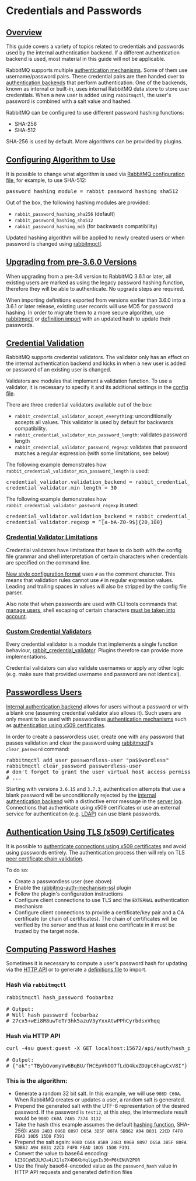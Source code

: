 <!--
Copyright (c) 2007-2023 VMware, Inc. or its affiliates.

All rights reserved. This program and the accompanying materials
are made available under the terms of the under the Apache License,
Version 2.0 (the "License”); you may not use this file except in compliance
with the License. You may obtain a copy of the License at

https://www.apache.org/licenses/LICENSE-2.0

Unless required by applicable law or agreed to in writing, software
distributed under the License is distributed on an "AS IS" BASIS,
WITHOUT WARRANTIES OR CONDITIONS OF ANY KIND, either express or implied.
See the License for the specific language governing permissions and
limitations under the License.
-->

# Credentials and Passwords

## <a id="overview" class="anchor" href="#overview">Overview</a>

This guide covers a variety of topics related to credentials
and passwords used by the internal authentication backend. If
a different authentication backend is used, most
material in this guide will not be applicable.

RabbitMQ supports multiple [authentication mechanisms](./access-control.html#mechanisms). Some of them use
username/password pairs. These credential pairs are then handed over to [authentication backends](./access-control.html#backends)
that perform authentication. One of the backends, known as internal or built-in, uses internal RabbitMQ data store
to store user credentials. When a new user is added using `rabbitmqctl`, the user's password is combined with a salt value
and hashed.

RabbitMQ can be configured to use different password hashing functions:

 * SHA-256
 * SHA-512

SHA-256 is used by default. More algorithms can be provided by plugins.

## <a id="changing-algorithm" class="anchor" href="#changing-algorithm">Configuring Algorithm to Use</a>

It is possible to change what algorithm is used via [RabbitMQ configuration file](./configure.html#config-file),
for example, to use SHA-512:

<pre class="lang-plaintext">
password_hashing_module = rabbit_password_hashing_sha512
</pre>

Out of the box, the following hashing modules are provided:

 * `rabbit_password_hashing_sha256` (default)
 * `rabbit_password_hashing_sha512`
 * `rabbit_password_hashing_md5` (for backwards compatibility)

Updated hashing algorithm will be applied to newly created users
or when password is changed using [rabbitmqctl](./man/rabbitmqctl.8.html).


## <a id="upgrading-to-3-6-x" class="anchor" href="#upgrading-to-3-6-x">Upgrading from pre-3.6.0 Versions</a>

When upgrading from a pre-3.6 version to RabbitMQ 3.6.1 or later,
all existing users are marked as using the legacy password hashing function,
therefore they will be able to authenticate. No upgrade steps are required.

When importing definitions exported from versions earlier than
3.6.0 into a 3.6.1 or later release, existing user records will use
MD5 for password hashing. In order to migrate them to a more secure algorithm,
use [rabbitmqctl](./man/rabbitmqctl.8.html) or [definition import](./definitions.html)
with an updated hash to update their passwords.


## <a id="credential-validation" class="anchor" href="#credential-validation">Credential Validation</a>

RabbitMQ supports credential validators. The validator only has an effect on the internal
authentication backend and kicks in when a new user is added or password
of an existing user is changed.

Validators are modules that implement a validation
function. To use a validator, it is necessary to specify it
and its additional settings in the [config file](configure.html).

There are three credential validators available out of the box:

 * `rabbit_credential_validator_accept_everything`: unconditionally accepts all values. This validator is used by default for backwards compatibility.
 * `rabbit_credential_validator_min_password_length`: validates password length
 * `rabbit_credential_validator_password_regexp`: validates that password matches a regular expression (with some limitations, see below)

The following example demonstrates how `rabbit_credential_validator_min_password_length` is used:

<pre class="lang-ini">
credential_validator.validation_backend = rabbit_credential_validator_min_password_length
credential_validator.min_length = 30
</pre>

The following example demonstrates how `rabbit_credential_validator_password_regexp` is used:

<pre class="lang-ini">
credential_validator.validation_backend = rabbit_credential_validator_password_regexp
credential_validator.regexp = ^[a-bA-Z0-9$]{20,100}
</pre>

### <a id="credential-validation-limitations" class="anchor" href="#credential-validation-limitations">Credential Validator Limitations</a>

Credential validators have limitations that have to do both with the config file grammar and shell interpretation of
certain characters when credentials are specified on the command line.

[New style configuration format](configure.html) uses `#` as the comment character.
This means that validation rules cannot
use `#` in regular expression values. Leading and trailing spaces in values will also
be stripped by the config file parser.

Also note that when passwords are used with CLI tools commands that [manage users](./access-control.html#user-management),
shell escaping of certain characters [must be taken into account](./access-control.html#passwords-and-shell-escaping).


### <a id="custom-credential-validation" class="anchor" href="#custom-credential-validation">Custom Credential Validators</a>

Every credential validator is a module that implements a single function
behaviour, [rabbit_credential_validator](https://github.com/rabbitmq/rabbitmq-server/blob/main/deps/rabbit/src/rabbit_credential_validator.erl).
Plugins therefore can provide more implementations.

Credential validators can also validate usernames or apply any other logic
(e.g. make sure that provided username and password are not identical).


## <a id="passwordless-users" class="anchor" href="#passwordless-users">Passwordless Users</a>

[Internal authentication backend](./access-control.html) allows for users without a password
or with a blank one (assuming credential validator also allows it). Such users are only meant to be used
with passwordless [authentication mechanisms](./authentication.html) such as [authentication using x509 certificates](https://github.com/rabbitmq/rabbitmq-auth-mechanism-ssl).

In order to create a passwordless user, create one with any password that passes validation and clear
the password using [rabbitmqctl](./cli.html)'s `clear_password` command:

<pre class="lang-bash">
rabbitmqctl add_user passwordless-user "pa$$wordless"
rabbitmqctl clear_password passwordless-user
# don't forget to grant the user virtual host access permissions using set_permissions
# ...
</pre>

Starting with versions `3.6.15` and `3.7.3`, authentication attempts that use a blank password
will be unconditionally rejected by the [internal authentication backend](./access-control.html) with a distinctive error
message in the [server log](./logging.html). Connections that authenticate using x509 certificates or use an external service
for authentication (e.g. [LDAP](./ldap.html)) can use blank passwords.


## <a id="x509-certificate-authentication" class="anchor" href="#x509-certificate-authentication">Authentication Using TLS (x509) Certificates</a>

It is possible to [authenticate connections using x509 certificates](https://github.com/rabbitmq/rabbitmq-auth-mechanism-ssl) and avoid
using passwords entirely. The authentication process then will rely on TLS [peer certificate chain validation](https://tools.ietf.org/html/rfc5280#section-6).

To do so:

 * Create a passwordless user (see above)
 * Enable the [rabbitmq-auth-mechanism-ssl](https://github.com/rabbitmq/rabbitmq-auth-mechanism-ssl) plugin
 * Follow the plugin's configuration instructions
 * Configure client connections to use TLS and the `EXTERNAL` authentication mechanism
 * Configure client connections to provide a certificate/key pair and a CA certificate (or chain of certificates).
   The chain of certificates will be verified by the server and thus at least one certificate in it must be trusted by the target node.


## <a id="computing-password-hash" class="anchor" href="#computing-password-hash">Computing Password Hashes</a>

Sometimes it is necessary to compute a user's password hash for updating via the [HTTP API](management.html)
or to generate a [definitions file](definitions.html) to import.

### Hash via `rabbitmqctl`

<pre class="lang-bash">
rabbitmqctl hash_password foobarbaz

# Output:
# Will hash password foobarbaz
# 27cx5+wEi8R8uwTeTr3hk5azuV3yYxxAtwPPhCyrbdsxVhqq
</pre>

### Hash via HTTP API

<pre class="lang-bash">
curl -4su guest:guest -X GET localhost:15672/api/auth/hash_password/foobarbaz

# Output:
# {"ok":"TBybOvomyVw6BqBU/fHCEpVhDO7fLdQ4kxZDUpt6hagCxV8I"}
</pre>

### This is the algorithm:

 * Generate a random 32 bit salt. In this example, we will use `908D C60A`. When RabbitMQ creates or updates a user, a random salt is generated.
 * Prepend the generated salt with the UTF-8 representation of the desired password.
   If the password is `test12`, at this step, the intermediate result would be `908D C60A 7465 7374 3132`
 * Take the hash (this example assumes the default [hashing function](#changing-algorithm), SHA-256): `A5B9 24B3 096B 8897 D65A 3B5F 80FA 5DB62 A94 B831 22CD F4F8 FEAD 10D5 15D8 F391`
 * Prepend the salt again: `908D C60A A5B9 24B3 096B 8897 D65A 3B5F 80FA 5DB62 A94 B831 22CD F4F8 FEAD 10D5 15D8 F391`
 * Convert the value to base64 encoding: `kI3GCqW5JLMJa4iX1lo7X4D6XbYqlLgxIs30+P6tENUV2POR`
 * Use the finaly base64-encoded value as the `password_hash` value in HTTP API requests and generated definition files
